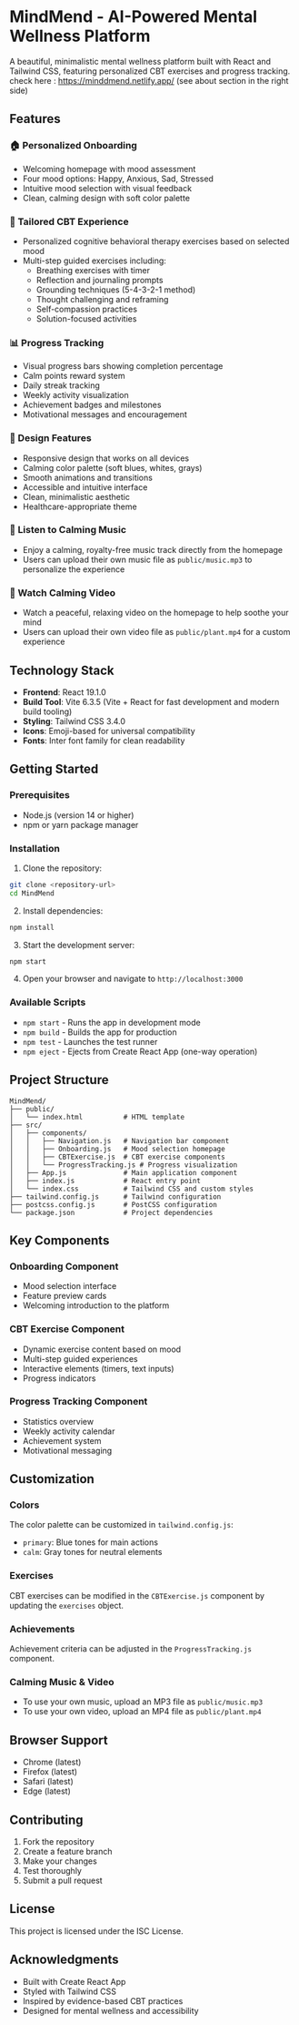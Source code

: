 # MindMend - AI-Powered Mental Wellness Platform

A beautiful, minimalistic mental wellness platform built with React and Tailwind CSS, featuring personalized CBT exercises and progress tracking.
check here : https://minddmend.netlify.app/     (see about section in the right side)
## Features

### 🏠 Personalized Onboarding
- Welcoming homepage with mood assessment
- Four mood options: Happy, Anxious, Sad, Stressed
- Intuitive mood selection with visual feedback
- Clean, calming design with soft color palette

### 🧠 Tailored CBT Experience
- Personalized cognitive behavioral therapy exercises based on selected mood
- Multi-step guided exercises including:
  - Breathing exercises with timer
  - Reflection and journaling prompts
  - Grounding techniques (5-4-3-2-1 method)
  - Thought challenging and reframing
  - Self-compassion practices
  - Solution-focused activities

### 📊 Progress Tracking
- Visual progress bars showing completion percentage
- Calm points reward system
- Daily streak tracking
- Weekly activity visualization
- Achievement badges and milestones
- Motivational messages and encouragement

### 🎨 Design Features
- Responsive design that works on all devices
- Calming color palette (soft blues, whites, grays)
- Smooth animations and transitions
- Accessible and intuitive interface
- Clean, minimalistic aesthetic
- Healthcare-appropriate theme

### 🎵 Listen to Calming Music
- Enjoy a calming, royalty-free music track directly from the homepage
- Users can upload their own music file as `public/music.mp3` to personalize the experience

### 🌱 Watch Calming Video
- Watch a peaceful, relaxing video on the homepage to help soothe your mind
- Users can upload their own video file as `public/plant.mp4` for a custom experience

## Technology Stack

- **Frontend**: React 19.1.0
- **Build Tool**: Vite 6.3.5 (Vite + React for fast development and modern build tooling)
- **Styling**: Tailwind CSS 3.4.0
- **Icons**: Emoji-based for universal compatibility
- **Fonts**: Inter font family for clean readability

## Getting Started

### Prerequisites
- Node.js (version 14 or higher)
- npm or yarn package manager

### Installation

1. Clone the repository:
```bash
git clone <repository-url>
cd MindMend
```

2. Install dependencies:
```bash
npm install
```

3. Start the development server:
```bash
npm start
```

4. Open your browser and navigate to `http://localhost:3000`

### Available Scripts

- `npm start` - Runs the app in development mode
- `npm build` - Builds the app for production
- `npm test` - Launches the test runner
- `npm eject` - Ejects from Create React App (one-way operation)

## Project Structure

```
MindMend/
├── public/
│   └── index.html          # HTML template
├── src/
│   ├── components/
│   │   ├── Navigation.js   # Navigation bar component
│   │   ├── Onboarding.js   # Mood selection homepage
│   │   ├── CBTExercise.js  # CBT exercise components
│   │   └── ProgressTracking.js # Progress visualization
│   ├── App.js              # Main application component
│   ├── index.js            # React entry point
│   └── index.css           # Tailwind CSS and custom styles
├── tailwind.config.js      # Tailwind configuration
├── postcss.config.js       # PostCSS configuration
└── package.json            # Project dependencies
```

## Key Components

### Onboarding Component
- Mood selection interface
- Feature preview cards
- Welcoming introduction to the platform

### CBT Exercise Component
- Dynamic exercise content based on mood
- Multi-step guided experiences
- Interactive elements (timers, text inputs)
- Progress indicators

### Progress Tracking Component
- Statistics overview
- Weekly activity calendar
- Achievement system
- Motivational messaging

## Customization

### Colors
The color palette can be customized in `tailwind.config.js`:
- `primary`: Blue tones for main actions
- `calm`: Gray tones for neutral elements

### Exercises
CBT exercises can be modified in the `CBTExercise.js` component by updating the `exercises` object.

### Achievements
Achievement criteria can be adjusted in the `ProgressTracking.js` component.

### Calming Music & Video
- To use your own music, upload an MP3 file as `public/music.mp3`
- To use your own video, upload an MP4 file as `public/plant.mp4`

## Browser Support

- Chrome (latest)
- Firefox (latest)
- Safari (latest)
- Edge (latest)

## Contributing

1. Fork the repository
2. Create a feature branch
3. Make your changes
4. Test thoroughly
5. Submit a pull request

## License

This project is licensed under the ISC License.

## Acknowledgments

- Built with Create React App
- Styled with Tailwind CSS
- Inspired by evidence-based CBT practices
- Designed for mental wellness and accessibility
